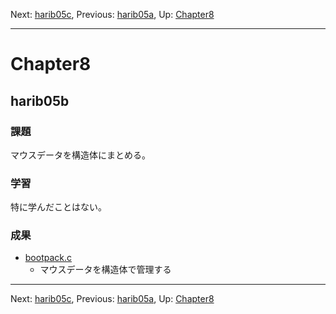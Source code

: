 Next: [harib05c](harib05c.md), Previous: [harib05a](harib05a.md), Up: [Chapter8](chapter8.md)

----

# Chapter8

## harib05b

### 課題

マウスデータを構造体にまとめる。

### 学習

特に学んだことはない。

### 成果

- [bootpack.c](/bootpack.c)
    - マウスデータを構造体で管理する

----

Next: [harib05c](harib05c.md), Previous: [harib05a](harib05a.md), Up: [Chapter8](chapter8.md)
